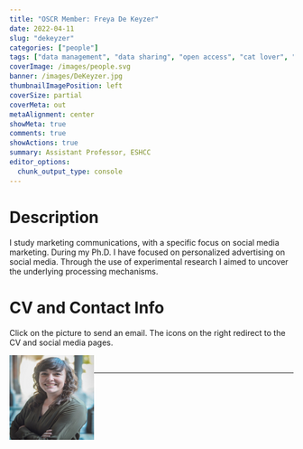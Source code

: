 ```yaml
---
title: "OSCR Member: Freya De Keyzer"
date: 2022-04-11
slug: "dekeyzer"
categories: ["people"]
tags: ["data management", "data sharing", "open access", "cat lover", "school-eshcc"] # top 3 categories + unique + school
coverImage: /images/people.svg
banner: /images/DeKeyzer.jpg
thumbnailImagePosition: left
coverSize: partial
coverMeta: out
metaAlignment: center
showMeta: true
comments: true
showActions: true
summary: Assistant Professor, ESHCC
editor_options: 
  chunk_output_type: console
---
```




# Description

I study marketing communications, with a specific focus on social media marketing. During my Ph.D. I have focused on personalized advertising on social media. Through the use of experimental research I aimed to uncover the underlying processing mechanisms.
 
# CV and Contact Info

Click on the picture to send an email. The icons on the right redirect to the CV and social media pages.

<!-- EMAIL -->
<p>
  <a href="mailto:dekeyzer@eshcc.eur.nl">
  <img border="0" alt="Freya De Keyzer" src="/images/DeKeyzer.jpg" width="150" height="150" align="left">
  </a>
</p>

<!-- CV -->
<p align="center">
  <a href="https://www.dropbox.com/s/ioexj88bq7dwoso/Freya%20De%20Keyzer%20public%20CV.pdf?dl=0" class="fa fa-file fa-2x" style="color:#00B969;">
  </a>
</p>

<!-- LINKEDIN -->
<p align="center">
  <a href="https://www.linkedin.com/in/freyadekeyzer" class="fa fa-linkedin fa-2x" style="color:#000000;">
  </a>
</p>

<!-- ORCID -->
<p align="center">
  <a href="https://orcid.org/0000-0002-9152-6854" class="ai ai-orcid fa-2x" style="color:#000000;">
  </a>
</p>

<BR>

<!-- # Expertise -->



***


